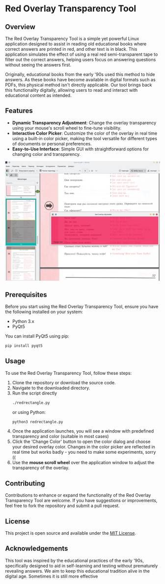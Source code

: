 # Red Overlay Transparency Tool

## Overview
The Red Overlay Transparency Tool is a simple yet powerful Linux application designed to assist in reading old educational books where correct answers are printed in red, and other text is in black. This application simulates the effect of using a real red semi-transparent tape to filter out the correct answers, helping users focus on answering questions without seeing the answers first.

Originally, educational books from the early '90s used this method to hide answers. As these books have become available in digital formats such as PDFs, this physical method isn't directly applicable. Our tool brings back this functionality digitally, allowing users to read and interact with educational content as intended.

## Features
- **Dynamic Transparency Adjustment**: Change the overlay transparency using your mouse's scroll wheel to fine-tune visibility.
- **Interactive Color Picker**: Customize the color of the overlay in real time using a built-in color picker, making the tool versatile for different types of documents or personal preferences.
- **Easy-to-Use Interface**: Simple GUI with straightforward options for changing color and transparency.

![Application Screenshot](docs/redrectangle.png)


## Prerequisites
Before you start using the Red Overlay Transparency Tool, ensure you have the following installed on your system:
- Python 3.x
- PyQt5

You can install PyQt5 using pip:
```bash
pip install pyqt5
```

## Usage
To use the Red Overlay Transparency Tool, follow these steps:
1. Clone the repository or download the source code.
2. Navigate to the downloaded directory.
3. Run the script directly
   ```bash
   ./redrectangle.py
   ```
   or using Python:
   ```bash
   python3 redrectangle.py
   ```
6. Once the application launches, you will see a window with predefined transparency and color (suitable in most cases)
7. Click the 'Change Color' button to open the color dialog and choose your desired overlay color. Changes in the color picker are reflected in real time but works badly - you need to make some experiments, sorry ((
8. Use the **mouse scroll wheel** over the application window to adjust the transparency of the overlay.

## Contributing
Contributions to enhance or expand the functionality of the Red Overlay Transparency Tool are welcome. If you have suggestions or improvements, feel free to fork the repository and submit a pull request.

## License
This project is open source and available under the [MIT License](docs/MIT-LICENSE.txt).

## Acknowledgements
This tool was inspired by the educational practices of the early '90s, specifically designed to aid in self-learning and testing without prematurely revealing answers. We aim to keep this educational tradition alive in the digital age. Sometimes it is still more effective 
```
